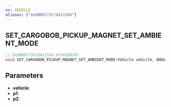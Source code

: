 ```yaml
---
ns: VEHICLE
aliases: ["0x9BDDC73CC6A115D4"]
---
```

## SET_CARGOBOB_PICKUP_MAGNET_SET_AMBIENT_MODE

```c
// 0x9BDDC73CC6A115D4 0x50CDB295
void SET_CARGOBOB_PICKUP_MAGNET_SET_AMBIENT_MODE(Vehicle vehicle, BOOL p1, BOOL p2);
```


## Parameters
* **vehicle**: 
* **p1**: 
* **p2**: 

